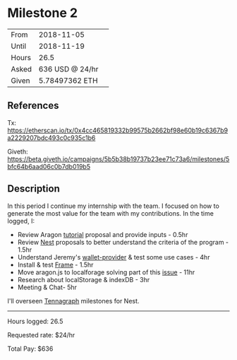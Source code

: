 # Milestone 2

| | | |
|-|-|-|
| From  | 2018-11-05 |
| Until | 2018-11-19 |
| Hours | 26.5 |
| Asked | 636 USD @ 24/hr |
| Given | 5.78497362 ETH |

## References

Tx: <https://etherscan.io/tx/0x4cc465819332b99575b2662bf98e60b19c6367b9a2229207bdc493c0c935c1b6>

Giveth: <https://beta.giveth.io/campaigns/5b5b38b19737b23ee71c73a6/milestones/5bfc64b6aad06c0b7db019b5>

## Description

In this period I continue my internship with the team. I focused on how to generate the most value for the team with my contributions. In the time logged, I:

- Review Aragon [tutorial](https://docs.google.com/document/d/1tb5RwEBpIxp2_wQmj0w2N5japdLI5mAgjdto7TMu8lY/edit#heading=h.gyv7526ee4qy) proposal and provide inputs - 0.5hr
- Review [Nest](https://github.com/aragon/nest) proposals to better understand the criteria of the program - 1.5hr
- Understand Jeremy's [wallet-provider](https://github.com/jvluso/aragon.js/tree/wallet-provider-2) & test some use cases - 4hr
- Install & test [Frame](https://frame.sh/) - 1.5hr
- Move aragon.js to localforage solving part of this [issue](https://github.com/aragon/aragon.js/issues/133) - 11hr
- Research about localStorage & indexDB - 3hr
- Meeting & Chat- 5hr

I'll overseen [Tennagraph](https://beta.giveth.io/campaigns/5b51bdbdf8ba4732631989f5) milestones for Nest.

---

Hours logged: 26.5

Requested rate: $24/hr

Total Pay: $636
